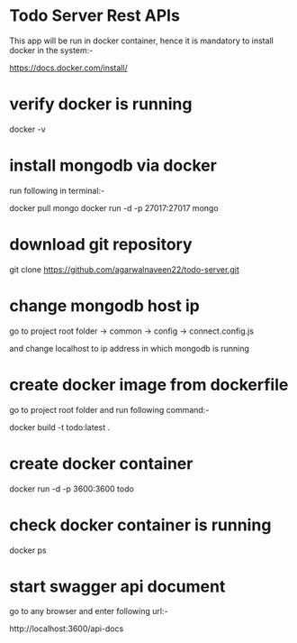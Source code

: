 # Todo Server Rest APIs

This app will be run in docker container, hence it is mandatory to install docker in the system:-

https://docs.docker.com/install/

# verify docker is running

docker -v

# install mongodb via docker

run following in terminal:-

docker pull mongo
docker run -d -p 27017:27017 mongo

# download git repository

git clone https://github.com/agarwalnaveen22/todo-server.git

# change mongodb host ip

go to project root folder -> common -> config -> connect.config.js

and change localhost to ip address in which mongodb is running

# create docker image from dockerfile

go to project root folder and run following command:-

docker build -t todo:latest .

# create docker container

docker run -d -p 3600:3600 todo

# check docker container is running

docker ps

# start swagger api document

go to any browser and enter following url:-

http://localhost:3600/api-docs